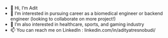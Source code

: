 - 👋 Hi, I’m Adit
- 👀 I’m interested in pursuing career as a biomedical engineer or backend engineer (looking to collaborate on more project!)
- 💞️ I’m also interested in healthcare, sports, and gaming industry
- 📫 You can reach me on LinkedIn : linkedin.com/in/adityatresnobudi/


<!---
adityatresnobudi/adityatresnobudi is a ✨ special ✨ repository because its `README.md` (this file) appears on your GitHub profile.
You can click the Preview link to take a look at your changes.
--->
